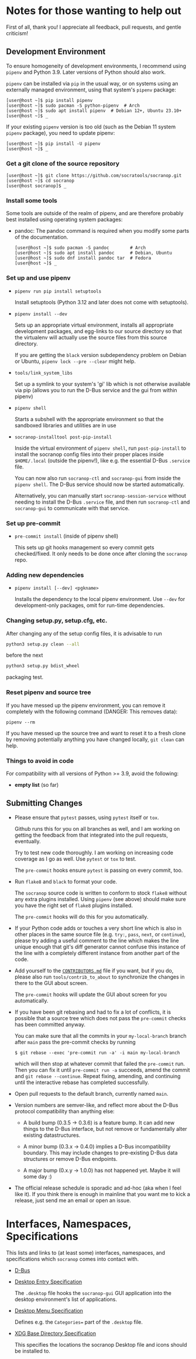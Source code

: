 Notes for those wanting to help out
===================================

First of all, thank you!  I appreciate all feedback, pull requests, and gentle criticism!

Development Environment
-----------------------

To ensure homogeneity of development environments, I recommend using
`pipenv` and Python 3.9. Later versions of Python should also work.

`pipenv` can be installed via `pip` in the usual way, or on systems
using an externally managed environment, using that system's `pipenv`
package:

    [user@host ~]$ pip install pipenv
    [user@host ~]$ sudo pacman -S python-pipenv  # Arch
    [user@host ~]$ sudo apt install pipenv  # Debian 12+, Ubuntu 23.10+
    [user@host ~]$ _

If your existing `pipenv` version is too old (such as the Debian 11
system `pipenv` package), you need to update pipenv:

    [user@host ~]$ pip install -U pipenv
    [user@host ~]$ _


### Get a git clone of the source repository

    [user@host ~]$ git clone https://github.com/socratools/socranop.git
    [user@host ~]$ cd socranop
    [user@host socranop]$ _


### Install some tools

Some tools are outside of the realm of pipenv, and are therefore
probably best installed using operating system packages:

  * pandoc: The pandoc command is required when you modify some parts
    of the documentation.

        [user@host ~]$ sudo pacman -S pandoc        # Arch
        [user@host ~]$ sudo apt install pandoc      # Debian, Ubuntu
        [user@host ~]$ sudo dnf install pandoc tar  # Fedora
        [user@host ~]$ _


### Set up and use pipenv

  * `pipenv run pip install setuptools`

    Install setuptools (Python 3.12 and later does not come with
    setuptools).

  * `pipenv install --dev`

    Sets up an appropriate virtual environment, installs all
    appropriate development packages, and egg-links to our source
    directory so that the virtualenv will actually use the source
    files from this source directory.

    If you are getting the `black` version subdependency problem on
    Debian or Ubuntu, `pipenv lock --pre --clear` might help.

  * `tools/link_system_libs`

    Set up a symlink to your system's 'gi' lib which is not otherwise
    available via pip (allows you to run the D-Bus service and the gui
    from within pipenv)

  * `pipenv shell`

    Starts a subshell with the appropriate environment so that the
    sandboxed libraries and utilities are in use

  * `socranop-installtool post-pip-install`

    Inside the virtual environment of `pipenv shell`, run
    `post-pip-install` to install the socranop config files into their
    proper places inside `$HOME/.local` (outside the pipenv!), like
    e.g. the essential D-Bus `.service` file.

    You can now also run `socranop-ctl` and `socranop-gui` from inside
    the `pipenv shell`. The D-Bus service should now be started
    automatically.

    Alternatively, you can manually start `socranop-session-service`
    without needing to install the D-Bus `.service` file, and then run
    `socranop-ctl` and `socranop-gui` to communicate with that
    service.

### Set up pre-commit

  * `pre-commit install` (inside of pipenv shell)

    This sets up git hooks management so every commit gets
    checked/fixed. It only needs to be done once after cloning the
    `socranop` repo.

### Adding new dependencies

  * `pipenv install [--dev] <pgkname>`

    Installs the dependency to the local pipenv environment.  Use
    `--dev` for development-only packages, omit for run-time
    dependencies.

### Changing setup.py, setup.cfg, etc.

After changing any of the setup config files, it is advisable to run

```sh
python3 setup.py clean --all
```

before the next

```sh
python3 setup.py bdist_wheel
```

packaging test.

### Reset pipenv and source tree

If you have messed up the pipenv environment, you can remove it
completely with the following command (DANGER: This removes data):

    pipenv --rm

If you have messed up the source tree and want to reset it to a
fresh clone by removing potentially anything you have changed
locally, `git clean` can help.


### Things to avoid in code

For compatibility with all versions of Python >= 3.9, avoid the
following:

  * **empty list** (so far)



Submitting Changes
------------------

- Please ensure that `pytest` passes, using `pytest` itself or `tox`.

  Github runs this for you on all branches as well, and I am working on
  getting the feedback from that integrated into the pull requests,
  eventually.

  Try to test new code thoroughly.  I am working on increasing code
  coverage as I go as well.  Use `pytest` or `tox` to test.

  The `pre-commit` hooks ensure `pytest` is passing on every commit, too.

- Run `flake8` and `black` to format your code.

  The `socranop` source code is written to conform to stock `flake8`
  without any extra plugins installed.  Using `pipenv` (see above)
  should make sure you have the right set of `flake8` plugins
  installed.

  The `pre-commit` hooks will do this for you automatically.

- If your Python code adds or touches a very short line which is also
  in other places in the same source file (e.g. `try:`, `pass`,
  `next`, or `continue`), please try adding a useful comment to the
  line which makes the line unique enough that git's diff generator
  cannot confuse this instance of the line with a completely different
  instance from another part of the code.

- Add yourself to the [`CONTRIBUTORS.md`](CONTRIBUTORS.html) file if you
  want, but if you do, please also run `tools/contrib_to_about` to
  synchronize the changes in there to the GUI about screen.

  The `pre-commit` hooks will update the GUI about screen for you
  automatically.

- If you have been git rebasing and had to fix a lot of conflicts, it
  is possible that a source tree which does not pass the `pre-commit`
  checks has been committed anyway.

  You can make sure that all the commits in your `my-local-branch`
  branch after `main` pass the pre-commit checks by running

      $ git rebase --exec 'pre-commit run -a' -i main my-local-branch

  which will then stop at whatever commit that failed the `pre-commit`
  run. Then you can fix it until `pre-commit run -a` succeeds, amend
  the commit and `git rebase --continue`. Repeat fixing, amending, and
  continuing until the interactive rebase has completed successfully.

- Open pull requests to the default branch, currently named `main`.

- Version numbers are semver-like, and reflect more about the D-Bus protocol
  compatibility than anything else:

    - A build bump (0.3.5 -> 0.3.6) is a feature bump.  It can add new things
      to the D-Bus interface, but not remove or fundamentally alter existing
      datastructures.

    - A minor bump (0.3.x -> 0.4.0) implies a D-Bus incompatibility boundary.
      This may include changes to pre-existing D-Bus data structures or remove
      D-Bus endpoints.

    - A major bump (0.x.y -> 1.0.0) has not happened yet.  Maybe it will some day :)

- The official release schedule is sporadic and ad-hoc (aka when I feel like
  it).  If you think there is enough in mainline that you want me to kick a
  release, just send me an email or open an issue.


Interfaces, Namespaces, Specifications
======================================

This lists and links to (at least some) interfaces, namespaces, and
specifications which `socranop` comes into contact with.

  * [D-Bus](https://dbus.freedesktop.org/doc/dbus-specification.html)

  * [Desktop Entry Specification](https://specifications.freedesktop.org/desktop-entry-spec/desktop-entry-spec-latest.html)

    The `.desktop` file hooks the `socranop-gui` GUI application
    into the desktop environment's list of applications.

  * [Desktop Menu Specification](https://specifications.freedesktop.org/menu-spec/menu-spec-1.0.html)

    Defines e.g. the `Categories=` part of the `.desktop` file.

  * [XDG Base Directory Specification](https://specifications.freedesktop.org/basedir-spec/basedir-spec-latest.html)

    This specifies the locations the socranop Desktop file and
    icons should be installed to.
